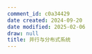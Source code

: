 ```yaml
---
comment_id: c0a34429
date created: 2024-09-20
date modified: 2025-02-06
draw: null
title: 并行与分布式系统
---
```

